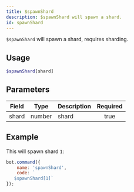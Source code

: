 ```yaml
---
title: $spawnShard
description: $spawnShard will spawn a shard.
id: spawnShard
---
```


`$spawnShard` will spawn a shard, requires sharding.

## Usage

```php
$spawnShard[shard]
```

## Parameters

| Field | Type   | Description | Required |
|-------|--------|-------------|:--------:|
| shard | number | shard       |   true   |

## Example

This will spawn shard `1`:

```javascript
bot.command({
    name: 'spawnShard',
    code: `
   $spawnShard[1]`
});
```